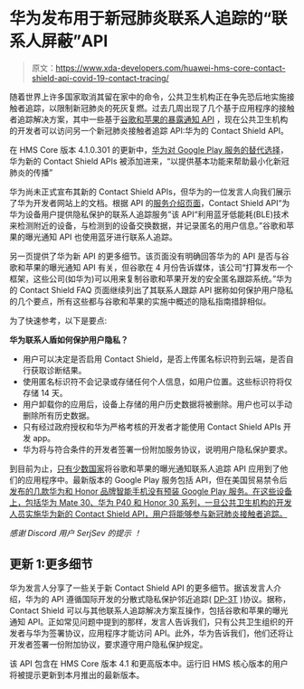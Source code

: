 # 华为发布用于新冠肺炎联系人追踪的“联系人屏蔽”API

> 原文：<https://www.xda-developers.com/huawei-hms-core-contact-shield-api-covid-19-contact-tracing/>

随着世界上许多国家取消其留在家中的命令，公共卫生机构正在争先恐后地实施接触者追踪，以限制新冠肺炎的死灰复燃。过去几周出现了几个基于应用程序的接触者追踪解决方案，其中一些基于[谷歌和苹果的暴露通知 API](https://www.xda-developers.com/google-apple-contact-tracing-coronavirus/) ，现在公共卫生机构的开发者可以访问另一个新冠肺炎接触者追踪 API:华为的 Contact Shield API。

在 HMS Core 版本 4.1.0.301 的更新中，[华为对 Google Play 服务的替代选择](https://www.xda-developers.com/huawei-hms-core-android-alternative-google-play-services-gms/)，华为新的 Contact Shield APIs 被添加进来，“以提供基本功能来帮助最小化新冠肺炎的传播”

华为尚未正式宣布其新的 Contact Shield APIs，但华为的一位发言人向我们展示了华为开发者网站上的文档。根据 API 的[服务介绍页面](https://developer.huawei.com/consumer/en/doc/development/Contact-Shield-V1/introduction-0000001050738511-V1)，Contact Shield API“为华为设备用户提供隐私保护的联系人追踪服务”该 API“利用蓝牙低能耗(BLE)技术来检测附近的设备，与检测到的设备交换数据，并记录匿名的用户信息。”谷歌和苹果的曝光通知 API 也使用蓝牙进行联系人追踪。

另一页提供了华为新 API 的更多细节。该页面没有明确回答华为的 API 是否与谷歌和苹果的曝光通知 API 有关，但谷歌在 4 月份告诉媒体，该公司“打算发布一个框架，这些公司(如华为)可以用来复制谷歌和苹果开发的安全匿名跟踪系统。”华为的 Contact Shield FAQ 页面继续列出了其联系人跟踪 API 据称如何保护用户隐私的几个要点，所有这些都与谷歌和苹果的实施中概述的隐私指南措辞相似。

为了快速参考，以下是要点:

**华为联系人盾如何保护用户隐私？**

*   用户可以决定是否启用 Contact Shield，是否上传匿名标识符到云端，是否自行获取诊断结果。
*   使用匿名标识符不会记录或存储任何个人信息，如用户位置。这些标识符将仅存储 14 天。
*   用户卸载你的应用后，设备上存储的用户历史数据将被删除。用户也可以手动删除所有历史数据。
*   只有经过政府授权和华为严格考核的开发者才能使用 Contact Shield APIs 开发 app。
*   华为将与符合条件的开发者签署一份附加服务协议，说明用户隐私保护要求。

到目前为止，[只有少数国家](https://www.xda-developers.com/covid-19-contact-tracing-apps-india-aarogya-setu-open-source-sweden-italy-test-google-apple-exposure-notification-api/)将谷歌和苹果的曝光通知联系人追踪 API 应用到了他们的应用程序中。最新版本的 Google Play 服务包括 API，但在美国贸易禁令后[发布的几款华为和 Honor 品牌智能手机没有预装 Google Play 服务。在这些设备上，包括华为 Mate 30、华为 P40 和 Honor 30 系列，一旦公共卫生机构的开发人员实施华为新的 Contact Shield API，用户将能够参与新冠肺炎接触者追踪。](https://www.xda-developers.com/trump-extends-huawei-trade-ban-may-2021/)

*感谢 Discord 用户 SerjSev 的提示* *！*

## 更新 1:更多细节

华为发言人分享了一些关于新 Contact Shield API 的更多细节。据该发言人介绍，华为的 API 遵循国际开发的分散式隐私保护邻近追踪( [DP-3T](https://github.com/DP-3T/documents) )协议。据称，Contact Shield 可以与其他联系人追踪解决方案互操作，包括谷歌和苹果的曝光通知 API。正如常见问题中提到的那样，发言人告诉我们，只有公共卫生组织的开发者与华为签署协议，应用程序才能访问 API。此外，华为告诉我们，他们还将让开发者签署一份附加协议，要求遵守用户隐私保护规定。

该 API 包含在 HMS Core 版本 4.1 和更高版本中。运行旧 HMS 核心版本的用户将被提示更新到本月推出的最新版本。